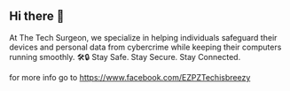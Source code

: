 ## Hi there 👋

At The Tech Surgeon, we specialize in helping individuals safeguard their devices and personal data from cybercrime while keeping their computers running smoothly.
🛠️🔒
Stay Safe. Stay Secure. Stay Connected.

for more info go to https://www.facebook.com/EZPZTechisbreezy
